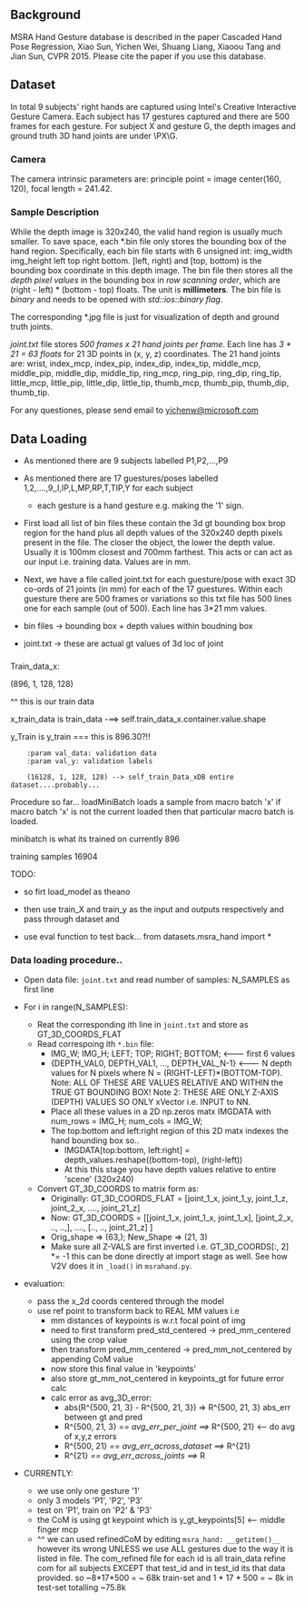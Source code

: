 
## Background
MSRA Hand Gesture database is described in the paper
Cascaded Hand Pose Regression, Xiao Sun, Yichen Wei, Shuang Liang, Xiaoou Tang and Jian Sun, CVPR 2015.
Please cite the paper if you use this database.


## Dataset 
In total 9 subjects' right hands are captured using Intel's Creative Interactive Gesture Camera. Each subject has 17 gestures captured and there are 500 frames for each gesture. For subject X and gesture G, the depth images and ground truth 3D hand joints are under \PX\G\.

### Camera
The camera intrinsic parameters are: principle point = image center(160, 120), focal length = 241.42.


### Sample Description
While the depth image is 320x240, the valid hand region is usually much smaller. To save space, each *.bin file only stores the bounding box of the hand region.
Specifically, each bin file starts with 6 unsigned int: img_width img_height left top right bottom. [left, right) and [top, bottom) is the bounding box coordinate in this depth image.
The bin file then stores all the *depth pixel values* in the bounding box in *row scanning order*, which are  (right - left) * (bottom - top) floats. The unit is **millimeters**.
The bin file is *binary* and needs to be opened with *std::ios::binary flag*.

The corresponding *.jpg file is just for visualization of depth and ground truth joints.

*joint.txt* file stores *500 frames x 21 hand joints per frame*. Each line has *3 * 21 = 63 floats* for 21 3D points in (x, y, z) coordinates.
The 21 hand joints are: wrist, index_mcp, index_pip, index_dip, index_tip, middle_mcp, middle_pip, middle_dip, middle_tip, ring_mcp, ring_pip, ring_dip, ring_tip, little_mcp, little_pip, little_dip, little_tip, thumb_mcp, thumb_pip, thumb_dip, thumb_tip.

For any questiones, please send email to yichenw@microsoft.com


## Data Loading
- As mentioned there are 9 subjects labelled P1,P2,...,P9

- As mentioned there are 17 guestures/poses labelled 1,2,....,9,,I,IP,L,MP,RP,T,TIP,Y for each subject
  - each gesture is a hand gesture e.g. making the '1' sign.

- First load all list of bin files these contain the 3d gt bounding box brop region for the hand plus all depth values of the 320x240 depth pixels present in the file. The closer the object, the lower the depth value. Usually it is 100mm closest and 700mm farthest. This acts or can act as our input i.e. training data. Values are in mm.

- Next, we have a file called joint.txt for each guesture/pose with exact 3D co-ords of 21 joints (in mm) for each of the 17 guestures. Within each guesture there are 500 frames or variations so this txt file has 500 lines one for each sample (out of 500). Each line has 3*21 mm values.

- bin files -> bounding box + depth values within boudning box
- joint.txt -> these are actual gt values of 3d loc of joint



###
Train_data_x:

(896, 1, 128, 128)

^^ this is our train data


x_train_data is train_data -==> self.train_data_x.container.value.shape

y_Train is y_train === this is 896.30?!!

        :param val_data: validation data
        :param val_y: validation labels

        (16128, 1, 128, 128) --> self_train_Data_xDB entire dataset....probably...


Procedure so far...
loadMiniBatch loads a sample from macro batch 'x' if macro batch 'x' is not the current loaded then that particular macro batch is loaded.


minibatch is what its trained on currently 896


training samples 16904

TODO:
- so firt load_model as theano

- then use train_X and train_y as the input and outputs respectively and pass through dataset and 


- use eval function to test back...
from datasets.msra_hand import *




### Data loading procedure..

- Open data file: `joint.txt` and read number of samples: N_SAMPLES as first line

- For i in range(N_SAMPLES):
  - Reat the corresponding ith line in `joint.txt` and store as GT_3D_COORDS_FLAT
  - Read correspoing ith `*.bin` file:
    - IMG_W; IMG_H; LEFT; TOP; RIGHT; BOTTOM; <--- first 6 values
    - {DEPTH_VAL0, DEPTH_VAL1, ..., DEPTH_VAL_N-1} <--- N depth values for N pixels where N = (RIGHT-LEFT)*(BOTTOM-TOP). Note: ALL OF THESE ARE VALUES RELATIVE AND WITHIN the TRUE GT BOUNDING BOX! Note 2: THESE ARE ONLY Z-AXIS (DEPTH) VALUES SO ONLY xVector i.e. INPUT to NN.
    - Place all these values in a 2D np.zeros matx IMGDATA with num_rows = IMG_H; num_cols = IMG_W;
    - The top:bottom and left:right region of this 2D matx indexes the hand bounding box so..
      - IMGDATA[top:bottom, left:right] = depth_values.reshape((bottom-top), (right-left))
      - At this this stage you have depth values relative to entire 'scene' (320x240)
  - Convert GT_3D_COORDS to matrix form as:
    - Originally: GT_3D_COORDS_FLAT = [joint_1_x, joint_1_y, joint_1_z, joint_2_x, ...., joint_21_z]
    - Now: GT_3D_COORDS = [[joint_1_x, joint_1_x, joint_1_x], [joint_2_x, .., ..,], ...., [.., .., joint_21_z] ]
    - Orig_shape => (63,); New_Shape => (21, 3)
    - Make sure all Z-VALS are first inverted i.e. GT_3D_COORDS[:, 2] *= -1 this can be done directly at import stage as well. See how V2V does it in `_load()` in `msrahand.py`.


- evaluation:
  - pass the x_2d coords centered through the model
  -  use ref point to transform back to REAL MM values i.e
        - mm distances of keypoints is w.r.t focal point of img
        - need to first transform pred_std_centered -> pred_mm_centered using the crop value
        - then transform pred_mm_centered -> pred_mm_not_centered by appending CoM value
        - now store this final value in 'keypoints'
        - also store gt_mm_not_centered in keypoints_gt for future error calc
        - calc error as avg_3D_error:
          - abs(R^{500, 21, 3} - R^{500, 21, 3}) => R^{500, 21, 3} abs_err between gt and pred
          - R^{500, 21, 3} *== avg_err_per_joint ==>* R^{500, 21} <-- do avg of x,y,z errors
          - R^{500, 21} *== avg_err_across_dataset ==>* R^{21}
          - R^{21} *== avg_err_across_joints ==>* R


- CURRENTLY:
  - we use only one gesture '1'
  - only 3 models 'P1', 'P2', 'P3'
  - test on 'P1', train on 'P2' & 'P3'
  - the CoM is using gt keypoint which is y_gt_keypoints[5] <-- middle finger mcp
  - ^^ we can used refinedCoM by editing `msra_hand: __getitem()__` however its wrong UNLESS we use ALL gestures due to the way it is listed in file. The com_refined file for each id is all train_data refine com for all subjects EXCEPT that test_id and in test_id its that data provided. so ~8\*17\*500 = ~ 68k train-set and 1 \* 17 \* 500 = ~ 8k in test-set totalling ~75.8k